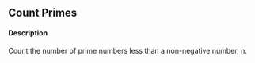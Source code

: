 ## Count Primes
#### Description

Count the number of prime numbers less than a non-negative number, n.

